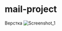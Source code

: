 # mail-project
Верстка
![Screenshot_1](https://user-images.githubusercontent.com/26747528/135716843-bd15743a-501b-4a20-8da0-f9081b0d3e2d.png)
